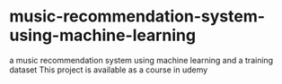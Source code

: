 # music-recommendation-system-using-machine-learning
a music recommendation system using machine learning and a training dataset
This project is available as a course in udemy 
